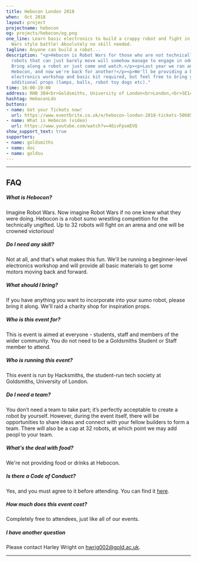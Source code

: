 ```yaml
---
title: Hebocon London 2018
when:  Oct 2018
layout: project
projectname: hebocon
og: projects/hebocon/og.png
one_line: Learn basic electronics to build a crappy robot and fight in a crappy Robot
  Wars style battle! Absolutely no skill needed.
tagline: Anyone can build a robot...
description: "<p>Hebocon is Robot Wars for those who are not technically gifted. Crappy
  robots that can just barely move will somehow manage to engage in odd, awkward battles.
  Bring along a robot or just come and watch.</p><p>Last year we ran an amazing
  Hebocon, and now we're back for another!</p><p>We'll be providing a beginner-level
  electronics workshop and basic kit required, but feel free to bring your own or
  additional props (lamps, balls, robot toy dogs etc)."
time: 16:00-19:00
address: RHB 304<br>Goldsmiths, University of London<br>London,<br>SE14 6AD
hashtag: HeboconLdn
buttons:
- name: Get your Tickets now!
  url: https://www.eventbrite.co.uk/e/hebocon-london-2018-tickets-50685490667
- name: What is Hebocon (video)
  url: https://www.youtube.com/watch?v=46ivFpsmEVQ
show_support_text: true
supporters:
- name: goldsmiths
- name: doc
- name: goldsu
---
```


<hr>
<section class="project-faq">
  <div class="container">
    <h2>FAQ</h2>
    <div class="row">
      <div class="col-md-4">
        <div class="text-block">
          <h5>What is Hebocon?</h5>
          <p>Imagine Robot Wars. Now imagine Robot Wars if no one knew what they were doing. Hebocon is a robot sumo wrestling competition for the technically ungifted. Up to 32 robots will fight on an arena and one will be crowned victorious!</p>
        </div>
        <div class="text-block">
          <h5>Do I need any skill?</h5>
          <p>Not at all, and that's what makes this fun. We'll be running a beginner-level electronics workshop and will provide all basic materials to get some motors moving back and forward.</p>
        </div>
        <div class="text-block">
          <h5>What should I bring?</h5>
          <p>If you have anything you want to incorporate into your sumo robot, please bring it along. We'll raid a charity shop for inspiration props.</p>
        </div>
      </div>
      <div class="col-md-4">
        <div class="text-block">
          <h5>Who is this event for?</h5>
          <p>This is event is aimed at everyone - students, staff and members of the wider community. You do not need to be a Goldsmiths Student or Staff member to attend.</p>
        </div>
        <div class="text-block">
          <h5>Who is running this event?</h5>
          <p>This event is run by Hacksmiths, the student-run tech society at Goldsmiths, University of London.</p>
        </div>
        <div class="text-block">
          <h5>Do I need a team?</h5>
          <p>You don’t need a team to take part; it’s perfectly acceptable to create a robot by yourself. However, during the event itself, there will be opportunities to share ideas and connect with your fellow builders to form a team. There will also be a cap at 32 robots, at which point we may add peopl to your team.</p>
        </div>
      </div>
      <div class="col-md-4">
        <div class="text-block">
          <h5>What's the deal with food?</h5>
          <p>We're not providing food or drinks at Hebocon.</p>
        </div>
        <div class="text-block">
          <h5>Is there a Code of Conduct?</h5>
          <p>Yes, and you must agree to it before attending. You can find it <a href="https://github.com/hacksmiths/code-of-conduct">here</a>.</p>
        </div>
        <div class="text-block">
          <h5>How much does this event cost?</h5>
          <p>Completely free to attendees, just like all of our events.</p>
        </div>
        <div class="text-block">
          <h5>I have another question</h5>
          <p>Please contact Harley Wright on <a href="mailto:hwrig002@gold.ac.uk">hwrig002@gold.ac.uk</a>.</p>
        </div>
      </div>
    </div>
  </div>
</section>
<hr>
